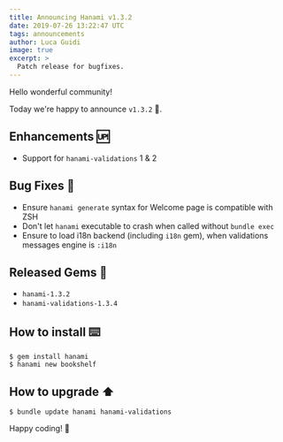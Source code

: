 ```yaml
---
title: Announcing Hanami v1.3.2
date: 2019-07-26 13:22:47 UTC
tags: announcements
author: Luca Guidi
image: true
excerpt: >
  Patch release for bugfixes.
---
```


Hello wonderful community!

Today we're happy to announce `v1.3.2` 🙌.

## Enhancements 🆙

- Support for `hanami-validations` 1 & 2

## Bug Fixes 🐞

- Ensure `hanami generate` syntax for Welcome page is compatible with ZSH
- Don't let `hanami` executable to crash when called without `bundle exec`
- Ensure to load i18n backend (including `i18n` gem), when validations messages engine is `:i18n`

## Released Gems 💎

- `hanami-1.3.2`
- `hanami-validations-1.3.4`

## How to install ⌨️

```shell
$ gem install hanami
$ hanami new bookshelf
```

## How to upgrade ⬆

```shell
$ bundle update hanami hanami-validations
```

Happy coding! 🌸
